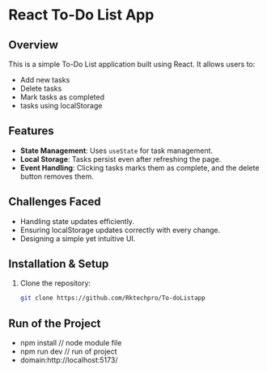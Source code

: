 # React To-Do List App

## Overview
This is a simple To-Do List application built using React. It allows users to:
- Add new tasks
- Delete tasks
- Mark tasks as completed
- tasks using localStorage

## Features
- **State Management**: Uses `useState` for task management.
- **Local Storage**: Tasks persist even after refreshing the page.
- **Event Handling**: Clicking tasks marks them as complete, and the delete button removes them.

## Challenges Faced
- Handling state updates efficiently.
- Ensuring localStorage updates correctly with every change.
- Designing a simple yet intuitive UI.

## Installation & Setup
1. Clone the repository:
   ```sh
   git clone https://github.com/Rktechpro/To-doListapp
## Run of the Project
 - npm install // node module file 
 - npm run dev // run of project
 - domain:http://localhost:5173/

